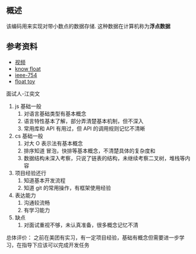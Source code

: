 ## 概述
该编码用来实现对带小数点的数据存储.
这种数据在计算机称为**浮点数据**

## 参考资料
* [视频](https://www.youtube.com/watch\?v\=wPBjd-vb9eI)
* [know float ](https://docs.oracle.com/cd/E19957-01/806-3568/ncg_goldberg.html)
* [ieee-754](http://www.thefullwiki.org/IEEE_754-2008#wikipedia_Recommended_operations)
* [float toy](https://evanw.github.io/float-toy/)


面试人-江奕文

1. js 基础一般
   1. 对语言基础类型有基本概念
   2. 语言特性基本了解，部分弄清楚基本机制，但不深入
   3. 常用库和 API 有用过，但 API 的调用规则记忆不清晰
2. cs 基础一般
   1. 对大 O 表示法有基本概念
   2. 排序知道 冒泡，快排等基本概念，不清楚具体的复杂度和
   3. 数据结构未深入考察，只说了链表的结构，未继续考察二叉树，堆栈等内容
3. 项目经验还行
   1. 知道基本开发流程
   2. 知道 git 的常用操作，有框架使用经验
4. 表达能力
   1. 沟通较流畅
   2. 有学习能力
5. 缺点
   1. 对面试重视不够，未认真准备，很多概念记忆不清

总体评价： 之前在美团有实习，有一定项目经验，基础有概念但需要进一步学习，在指导下应该可以完成开发任务